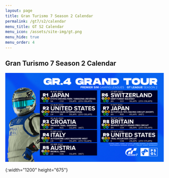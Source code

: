```yaml
---
layout: page
title: Gran Turismo 7 Season 2 Calendar
permalink: /gt7/s2/calendar
menu_title: GT S2 Calendar
menu_icon: /assets/site-img/gt.png
menu_hide: true
menu_order: 4
---
```


<div class="center">

## Gran Turismo 7 Season 2 Calendar
[![calendar_u]](/assets/site-img/PSGL_GT7_Calendar_S2.png)


[calendar_u]: /assets/site-img/PSGL_GT7_Calendar_S2.png
{:width="1200" height="675"}

</div>
